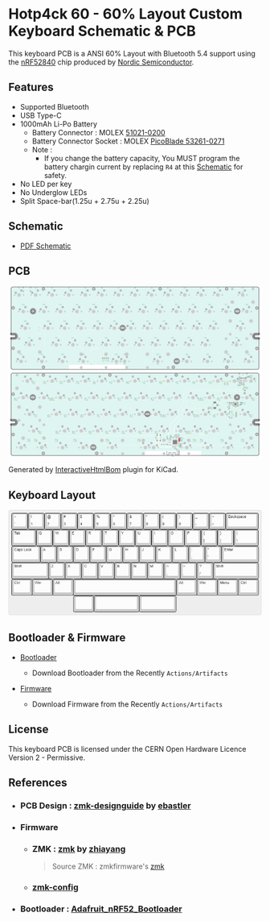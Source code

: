 # Hotp4ck 60 - 60% Layout Custom Keyboard Schematic & PCB

This keyboard PCB is a ANSI 60% Layout with Bluetooth 5.4 support using the [nRF52840](https://www.nordicsemi.com/products/nrf52840) chip produced by [Nordic Semiconductor](https://www.nordicsemi.com/).

## Features

* Supported Bluetooth
* USB Type-C
* 1000mAh Li-Po Battery
    * Battery Connector : MOLEX [51021-0200](https://www.molex.com/en-us/products/part-detail/510210200)
    * Battery Connector Socket : MOLEX [PicoBlade 53261-0271](https://www.molex.com/en-us/products/part-detail/532610271)
    * Note :
        * If you change the battery capacity, You MUST program the battery chargin current by replacing `R4` at this [Schematic](/Hotp4ck_Battery.kicad_sch) for safety.
* No LED per key 
* No Underglow LEDs
* Split Space-bar(1.25u + 2.75u + 2.25u)

## Schematic

* [PDF Schematic](misc/Hotp4ck60_schemetic.pdf)

## PCB

![PCB_Front](misc/Hotp4ck60_Front.png)
![PCB_Back](misc/Hotp4ck60_Back.png)

Generated by [InteractiveHtmlBom](https://github.com/openscopeproject/InteractiveHtmlBom) plugin for KiCad.

## Keyboard Layout

![Keyboard_Layout](misc/Hotp4ck60_keyboard_layout.png)

## Bootloader & Firmware

* [Bootloader](https://github.com/yg3988/Adafruit_nRF52_Bootloader/actions)
    * Download Bootloader from the Recently `Actions/Artifacts`

* [Firmware](https://github.com/yg3988/zmk-config/actions/)
    * Download Firmware from the Recently `Actions/Artifacts`
 
## License
This keyboard PCB is licensed under the CERN Open Hardware Licence Version 2 - Permissive.

## References

* ### PCB Design : [zmk-designguide](https://github.com/ebastler/zmk-designguide) by [ebastler](https://github.com/ebastler)
* ### Firmware
    * ### ZMK : [zmk](https://github.com/zhiayang/zmk) by [zhiayang](https://github.com/zhiayang)
        > Source ZMK : zmkfirmware's [zmk](https://github.com/zmkfirmware/zmk)
    * ### [zmk-config](https://zmk.dev/docs/user-setup)
* ### Bootloader : [Adafruit_nRF52_Bootloader](https://github.com/adafruit/Adafruit_nRF52_Bootloader)
